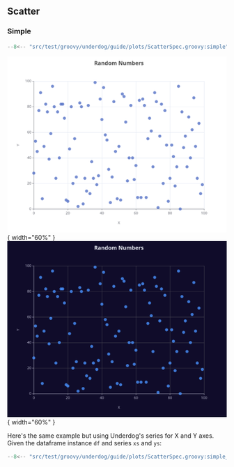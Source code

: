 ## Scatter

### Simple

```groovy title="simple"
--8<-- "src/test/groovy/underdog/guide/plots/ScatterSpec.groovy:simple"
```

![](images/scatter_simple.png#only-light){ width="60%" }
![](images/scatter_simple_dark.png#only-dark){ width="60%" }

Here's the same example but using Underdog's series for X and Y axes. Given the dataframe instance `df` and series `xs` and `ys`:

```groovy title="simple series"
--8<-- "src/test/groovy/underdog/guide/plots/ScatterSpec.groovy:simple_series"
```